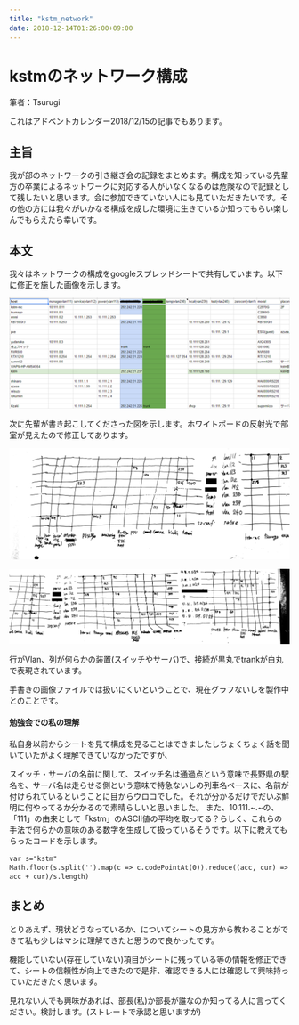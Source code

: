 ```yaml
---
title: "kstm_network"
date: 2018-12-14T01:26:00+09:00
---
```

# kstmのネットワーク構成

筆者：Tsurugi

これはアドベントカレンダー2018/12/15の記事でもあります。

## 主旨

我が部のネットワークの引き継ぎ会の記録をまとめます。構成を知っている先輩方の卒業によるネットワークに対応する人がいなくなるのは危険なので記録として残したいと思います。会に参加できていない人にも見ていただきたいです。その他の方には我々がいかなる構成を成した環境に生きているか知ってもらい楽しんでもらえたら幸いです。

## 本文

我々はネットワークの構成をgoogleスプレッドシートで共有しています。以下に修正を施した画像を示します。

![スプレッドシート](../image/AdC15-1.png)

次に先輩が書き起こしてくださった図を示します。ホワイトボードの反射光で部室が見えたので修正してあります。

![wboard](../image/AdC15-2.jpg)

![wboard2](../image/AdC15-3.jpg)

行がVlan、列が何らかの装置(スイッチやサーバ)で、接続が黒丸でtrankが白丸で表現されています。

手書きの画像ファイルでは扱いにくいということで、現在グラフないしを製作中とのことです。

#### 勉強会での私の理解

私自身以前からシートを見て構成を見ることはできましたしちょくちょく話を聞いていたがよく理解できていなかったですが、

スイッチ・サーバの名前に関して、スイッチ名は通過点という意味で長野県の駅名を、サーバ名は走らせる側という意味で特急ないしの列車名ベースに、名前が付けられているということに目からウロコでした。それが分かるだけでだいぶ鮮明に何やってるか分かるので素晴らしいと思いました。
また、10.111.~.~の、「111」の由来として「kstm」のASCII値の平均を取ってる？らしく、これらの手法で何らかの意味のある数字を生成して扱っているそうです。以下に教えてもらったコードを示します。

```
var s="kstm"
Math.floor(s.split('').map(c => c.codePointAt(0)).reduce((acc, cur) => acc + cur)/s.length)
```

## まとめ

とりあえず、現状どうなっているか、についてシートの見方から教わることができて私も少しはマシに理解できたと思うので良かったです。

機能していない(存在していない)項目がシートに残っている等の情報を修正できて、シートの信頼性が向上できたので是非、確認できる人には確認して興味持っていただきたく思います。

見れない人でも興味があれば、部長(私)か部長が誰なのか知ってる人に言ってください。検討します。(ストレートで承認と思いますが)





